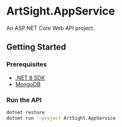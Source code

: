 # ArtSight.AppService

An ASP.NET Core Web API project.

## Getting Started

### Prerequisites

- [.NET 8 SDK](https://dotnet.microsoft.com/download)
- [MongoDB](https://www.mongodb.com/try/download/community)

### Run the API

```bash
dotnet restore
dotnet run --project ArtSight.AppService
```
